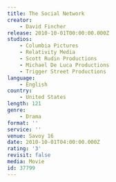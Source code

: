 ```yaml
---
title: The Social Network
creator:
    - David Fincher
release: 2010-10-01T00:00:00.000Z
studios:
    - Columbia Pictures
    - Relativity Media
    - Scott Rudin Productions
    - Michael De Luca Productions
    - Trigger Street Productions
language:
    - English
country:
    - United States
length: 121
genre:
    - Drama
format: ''
service: ''
venue: Savoy 16
date: 2010-10-01T04:00:00.000Z
rating: '3'
revisit: false
media: Movie
id: 37799
---
```



